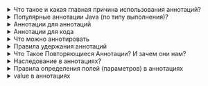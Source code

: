 <details><summary>Что такое и какая главная причина использования аннотаций?</summary>
    <p><b>Аннотация</b> - средство, позволяющее встраивать справочную информацию в исходные файлы.</p>
    <p>Эта информация может использоваться различными средствами на стадии разработки или развертывания программы.
        Например, аннотация может обрабатываться генераторами исходного кода
    </p>
    <ul>Функции аннотации
        <li>даёт дополнительную информацию для компилятора</li>
        <li>даёт информацию различным инструментам для генерации другого кода, конфигураций и т. д.</li>
        <li>может использоваться во время выполнения для получения данных через отражение (reflection)</li>
    </ul>
</details>

<details><summary>Популярные аннотации Java (по типу выполнения)?</summary>
    <ul>
        <li>Аннотации для аннотаций или мета-аннотациями</li>
        <li>Аннотации типов</li>
        <li>Аннотации для кода</li>
        <li>Нативные аннотации</li>
        <li>Аннотации, написанные программистом</li>
    </ul>
</details>

<details><summary>Аннотации для аннотаций</summary>
    <ul>
        <li><b>@Target</b> - указывает контекст, для которого применима аннотация
            <ul>
                <li><b>ElementType.ANNOTATION_TYPE</b> - применяется для определения другой аннотации</li>
                <li><b>ElementType.CONSTRUCTOR</b> - применяется для определения конструктора</li>
                <li><b>ElementType.FIELD</b> - применяется для определения поля, включая константы Enum</li>
                <li><b>ElementType.LOCAL_VARIABLE</b> - применяется для определения локальной переменной</li>
                <li><b>ElementType.METHOD</b> - применяется для определения метода</li>
                <li><b>ElementType.MODULE</b> - применяется для определения модуля (с Java 9)</li>
                <li><b>ElementType.PACKAGE</b> - применяется для определения пакета</li>
                <li><b>ElementType.PARAMETER</b> - применяется для определения параметра</li>
                <li><b>ElementType.TYPE</b> - применяется для определения класса, интерфейса (включая аннотируемый тип), Enum или record</li>
                <li><b>ElementType.TYPE_PARAMETER</b> - применяется для определения типа параметра (с Java 8)</li>
                <li><b>ElementType.TYPE_USE</b> - применяется для определения используемого типа (с Java 8)</li>
                <li><b>ElementType.RECORD_COMPONENT</b> - ассоциируется с records как компонент записи (с Java 14)</li>
            </ul>
        </li>
        <li><b>@Retention</b> - указывает, до какого шага во время компиляции аннотация будет доступна
            <ul>
                <li><b>RetentionPolicy.SOURCE</b> - аннотация сохраняется только в исходном файле и удаляется во время компиляции</li>
                <li><b>RetentionPolicy.CLASS</b> - аннотация сохраняется в файле .class во время компиляции, но недоступна во время выполнения через JVM</li>
                <li><b>RetentionPolicy.RUNTIME</b> - аннотация сохраняется в файле .class во время компиляции и доступна через JVM во время выполнения</li>
            </ul>
            <p>По умолчанию будет использована политика RetentionPolicy.CLASS</p>
        </li>
        <li><b>@Documented</b> - указывает, что аннотация должна быть задокументирована с помощью javadoc</li>
        <li><b>@Inherited</b> - позволяет реализовать наследование аннотаций родительского класса классом-наследником</li>
        <li><b>@Repeatable</b> - указывает, что аннотация может быть использована повторно в том же месте</li>
    </ul>
</details>

<details><summary>Аннотации для кода</summary>
    <ul>
        <li><b>@Override</b> - указывает, что метод переопределяет, объявленный в суперклассе или интерфейсе метод</li>
        <li><b>@Deprecated</b> - помечает код, как устаревший</li>
        <li><b>@SuppressWarnings</b> - отключает для аннотированного элемента предупреждения компилятора. Обратите внимание, что если необходимо отключить 
            несколько категорий предупреждений, их следует добавить в фигурные скобки, например @SuppressWarnings ({"unchecked", "cast"})
        </li>
        <li><b>@SafeVarargs</b> - отключает предупреждения для всех методов или конструкторов, принимающих в качестве параметра varargs</li>
        <li><b>@FunctionalInterface</b> - помечает интерфейсы, имеющие только один абстрактный метод (при этом они могут содержать любое 
            количество методов по умолчанию или статических)
        </li>
    </ul>
</details>

<details><summary>Что можно аннотировать</summary>
    <p>классы, методы, поля, параметры, константы перечисления, сами аннотации</p>
    <p>С помощью аннотации <b>@Target</b> мы указываем что будем помечать. Пример:<br>
        @Target(value=ElementType.METHOD)</p>
</details>

<details><summary>Правила удержания аннотаций</summary>
    <p>Правила удержания определяют момент, когда аннотация отбрасывается</p>
    <ul>Определены три правила, инкапсулированные в перечислении java.lang.annotation.RetentionPolicy:
        <li><b>SOURCE</b> - хранятся только в исходном файле и отбрасываются при компиляции</li>
        <li><b>CLASS</b> - сохраняются в файле с расширением .class во время компиляции</li>
        <li><b>RUNTIME</b> - сохраняются в файле с расширением .class во время компиляции и остаются доступными для 
            виртуальной машины JVM во время выполнения
        </li>
    </ul>
    <p>Правило удержания аннотации задается с помощью одной из встроенных аннотаций Java: @Retention</p>
</details>

<details><summary>Что Такое Повторяющиеся Аннотации? И зачем они нам?</summary>
    <p>Начиная с версии Java 8 появилась возможность повторного использования аннотации, с помощью аннотации <b>@Repeatable</b><br>
        Для этого в Repeatable  в поле Value надо указать аннотацию контейнер. Например есть аннотация Day которая будет использоваться повторно<br>
        и будет аннотация контейнер Days, у которой будет value типа Day[]. И тогда над аннотацией Day надо указать @Repaetable(Days.class)
    </p>
</details>

<details><summary>Наследование в аннотациях?</summary>
    <p>По умолчанию аннотации примененные к родительскому классу не будут доступны в наследуемом классе.
        для того чтоб они были доступны в классах наследниках, надо применить аннотацию <b>@Inherited</b>
    </p>
    <p>Аннотация, как класс или интерфейс представляется в системе ссылочным типом, она тоже компилируется в .class-файл.
        Вы можете создать переменную с типом, скажем, java.lang.Override. Но в отличие от других ссылочных типов, 
        объявление аннотации (@interface) не может иметь секций extends или implements. Это ограничение добавлено просто 
        чтобы не усложнять систему типов. В скомпилированном коде все типы-аннотации – это интерфейсы, унаследованные от Annotation
    </p>
</details>

<details><summary>Правила определения полей (параметров) в аннотациях</summary>
    <ul>
        <li>параметр описывается как функция (с круглыми скобками) но без фигурных скобок</li>
        <li>могут быть использованы только примитивы, String, Enum, тип аннотации</li>
        <li>Могут иметь стандартное значение которое задается после ключ. слова default</li>
        <li>Могут быть массивом</li>
    </ul>    
</details>

<details><summary>value в аннотациях</summary>
    <p>Если объявить атрибут с именем value, то его можно опускать при использовании</p>
</details>